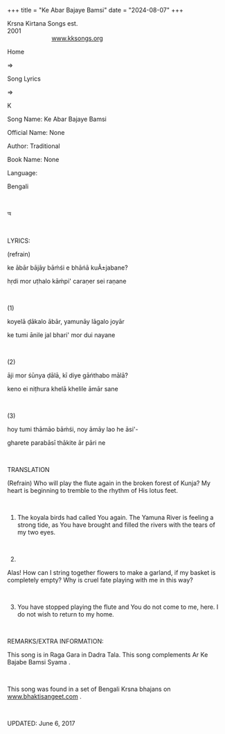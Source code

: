 +++ 
title = "Ke Abar Bajaye Bamsi"
date = "2024-08-07"
+++

Krsna Kirtana Songs est.
2001                                                                                                                                    
            
www.kksongs.org








Home
 
⇒
 
Song Lyrics
 
⇒
 
K


Song
Name: Ke Abar Bajaye Bamsi


Official
Name: None


Author:
Traditional


Book
Name: None


Language:

Bengali


 








অ








 


LYRICS:


(refrain)


ke ābār bājāy
bāḿśi e bhāńā kuÃ±jabane?


hṛdi mor uṭhalo
kāḿpi' caraṇer sei raṇane


 


(1)


koyelā ḍākalo
ābār, yamunāy lāgalo joyār


ke tumi ānile jal bhari' mor dui
nayane


 


(2)


āji mor śūnya
ḍālā, kī diye gāńthabo mālā?


keno ei niṭhura khelā khelile
āmār sane


 


(3)


hoy tumi thāmāo
bāḿśi, noy āmāy lao he āsi'-


gharete parabāsī thākite
ār pāri ne


 


TRANSLATION


(Refrain)
Who will play the flute again in the broken forest of Kunja? My heart is
beginning to tremble to the rhythm of His lotus feet.


 


1) The
koyala birds had called You again. The Yamuna River is feeling a strong tide,
as You have brought and filled the rivers with the tears of my two eyes.


 


2)
Alas! How can I string together flowers to make a garland, if my basket is
completely empty? Why is cruel fate playing with me in this way?


 


3) You
have stopped playing the flute and You do not come to me, here. I do not wish
to return to my home.


 


REMARKS/EXTRA
INFORMATION:


This
song is in Raga Gara in Dadra Tala. This song complements 
Ar Ke Bajabe Bamsi Syama
.


 


This
song was found in a set of Bengali Krsna bhajans on 
www.bhaktisangeet.com
.


 


UPDATED:
 June 6, 2017